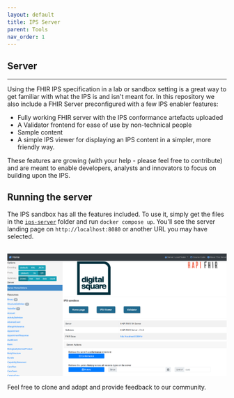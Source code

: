 ```yaml
---
layout: default
title: IPS Server
parent: Tools
nav_order: 1
---
```


## Server 
---

Using the FHIR IPS specification in a lab or sandbox setting is a great way to get familiar with what the IPS is and isn't meant for.
In this repository we also include a FHIR Server preconfigured with a few IPS enabler features:
* Fully working FHIR server with the IPS conformance artefacts uploaded
* A Validator frontend for ease of use by non-technical people
* Sample content
* A simple IPS viewer for displaying an IPS content in a simpler, more friendly way.

These features are growing (with your help - please feel free to contribute) and are meant to enable developers, analysts and innovators to focus on building upon the IPS. 


## Running the server
The IPS sandbox has all the features included. To use it, simply get the files in the [`ips-server`](link.html) folder and run `docker compose up`. You'll see the server landing page on `http://localhost:8080` or another URL you may have selected. 

<br clear ="ALL"/>
<img src="../assets/images/server-screenshot.png" alt="Server" width="800">


Feel free to clone and adapt and provide feedback to our community.

